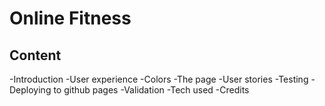 # Online Fitness

## Content
-Introduction
-User experience
-Colors
-The page
-User stories
-Testing
-Deploying to github pages
-Validation
-Tech used
-Credits
